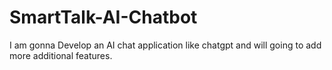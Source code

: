 # SmartTalk-AI-Chatbot
I am gonna Develop an AI chat application like chatgpt and will going to add more  additional features.
